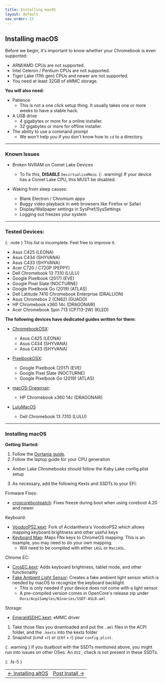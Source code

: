 ```yaml
---
title: Installing macOS
layout: default
nav_order: 15
---
```


## Installing macOS


Before we begin, it's important to know whether your Chromebook is even supported:
- ARM/AMD CPUs are not supported.
- Intel Celeron / Pentium CPUs are not supported.
- Tiger Lake (11th gen) CPUs and newer are not supported.
- You need at least 32GB of eMMC storage.

**You will also need:**
* Patience 
    * This is not a one click setup thing. It usually takes one or more weeks to have a stable hack.
* A USB drive 
  * 4 gigabytes or more for a online installer.
  * 32 gigabytes or more for offline installer.
* The ability to use a command prompt 
  * We won't help you if you don't know how to `cd` to a directory.

-------

### Known Issues

- Broken NVRAM on Comet Lake Devices
   - To fix this, **DISABLE** `DevirtualiseMmio`.
   {: .warning}
   If your device has a Comet Lake CPU, this MUST be disabled.
    
   
- Waking from sleep causes:
   - Blank Electron / Chromium apps
   - Buggy video playback in web browsers like Firefox or Safari
   - Display/Wallpaper settings in SysPref/SysSettings
   - Logging out freezes your system

-------

### Tested Devices:

{: .note }
This list is incomplete. Feel free to improve it.

- Asus C425 (LEONA)
- Asus C434 (SHYVANA)
- Asus C433 (SHYVANA)
- Acer C720 / C720P (PEPPY)
- Dell Chromebook 13 7310	 (LULU)
- Google Pixelbook (2017)	(EVE)
- Google Pixel Slate	(NOCTURNE)
- Google Pixelbook Go (2019) (ATLAS)
- Dell Latitude 7410 Chromebook Enterprise (DRALLION)
- Asus Chromebox 2 (CN62)	(GUADO)
- HP Chromebook x360 14c (DRAGONAIR)
- Acer Chromebook Spin 713 (CP713-2W) (KLED)

**The following devices have dedicated guides written for them:**

* [ChromebookOSX](https://github.com/meghan06/ChromebookOSX):
   * Asus C425 (LEONA)
   * Asus C434 (SHYVANA)
   * Asus C433 (SHYVANA)

* [PixelbookOSX](https://github.com/olm3ca/PixelbookOSX):
   * Google Pixelbook (2017) (EVE)
   * Google Pixel Slate	(NOCTURNE)
   * Google Pixelbook Go (2019) (ATLAS)

* [macOS-Dragonair](https://github.com/mine-man3000/macOS-Dragonair):
   * HP Chromebook x360 14c (DRAGONAIR)

* [LuluMacOS](https://isi95010.github.io/LuluMacOS/)
  * Dell Chromebook 13 7310 (LULU)


-------

### Installing macOS

**Getting Started:**

1. Follow the [Dortania guide](https://dortania.github.io/OpenCore-Install-Guide).
2. Follow the laptop guide for your CPU generation
  * Amber Lake Chromebooks should follow the Kaby Lake config.plist setup
3. As necessary, add the following Kexts and SSDTs to your EFI:

Firmware Fixes:
  * [croscorebootpatch](https://github.com/meghan06/croscorebootpatch): Fixes freeze during boot when using coreboot 4.20 and newer

Keyboard:
* [VoodooPS2.kext](https://github.com/1Revenger1/VoodooPS2/releases): Fork of Acidanthera's VoodooPS2 which allows mapping keyboard brightness and other useful keys
* [Keyboard Map](https://github.com/1Revenger1/Acer-Spin-713-Hackintosh/blob/main/src/ACPI/SSDT-ChromeKeys.dsl): Maps FNx keys to ChromeOS mapping. This is an example, you may need to do your own mapping.
  * Will need to be compiled with either `iASL` or `MaciASL`.

Chrome EC:
* [CrosEC.kext](https://github.com/1Revenger1/CrosEC/releases): Adds keyboard brightness, tablet mode, and other functionality
* [Fake Ambient Light Sensor](https://github.com/acidanthera/OpenCorePkg/blob/master/Docs/AcpiSamples/Source/SSDT-ALS0.dsl): Creates a fake ambient light sensor which is needed by macOS to recognize the keyboard backlight.
  * This is only needed if your device does not come with a light sensor.
  * A pre-compiled version comes in OpenCore's release zip under `Docs/AcpiSamples/Binaries/SSDT-ASL0.aml`

Storage:
  * [EmeraldSDHC.kext](https://github.com/acidanthera/EmeraldSDHC/releases): eMMC driver

1. Take those files you downloaded and put the `.aml` files in the ACPI folder, and the `.kexts` into the kexts folder
1. Snapshot (cmd +r) or (ctrl + r) your `config.plist`. 

{: .warning }
If you dualboot with the SSDTs mentioned above, you might run into issues on other OSes. An `OSI_` check is not present in these SSDTs.

{: .fs-5 }

<table>
<tr>
<td class="navtable-l">
<a href="altos.html">← Installing altOS</a> 
</td>
<td class="navtable-r">
<a href="post-install.html">Post Install →</a> 
</td>
</tr>
</table>



